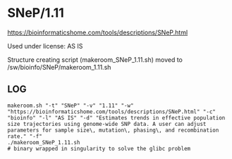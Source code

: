 SNeP/1.11
========================

<https://bioinformaticshome.com/tools/descriptions/SNeP.html>

Used under license:
AS IS


Structure creating script (makeroom_SNeP_1.11.sh) moved to /sw/bioinfo/SNeP/makeroom_1.11.sh

LOG
---

    makeroom.sh "-t" "SNeP" "-v" "1.11" "-w" "https://bioinformaticshome.com/tools/descriptions/SNeP.html" "-c" "bioinfo" "-l" "AS IS" "-d" "Estimates trends in effective population size trajectories using genome-wide SNP data. A user can adjust parameters for sample size\, mutation\, phasing\, and recombination rate." "-f"
    ./makeroom_SNeP_1.11.sh
    # binary wrapped in singularity to solve the glibc problem
